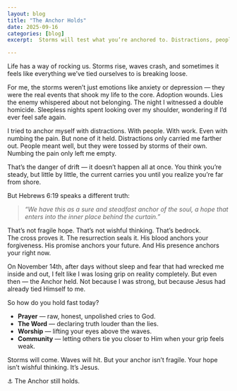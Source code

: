 ```yaml
---
layout: blog
title: "The Anchor Holds"
date: 2025-09-16
categories: [blog]
excerpt:  Storms will test what you’re anchored to. Distractions, people, even pain itself can’t hold you steady. But Hebrews 6:19 says we have a *“sure and steadfast anchor of the soul.”* In this post, I share how Jesus became that Anchor when every other rope in my life gave way.  

---
```

Life has a way of rocking us. Storms rise, waves crash, and sometimes it feels like everything we’ve tied ourselves to is breaking loose.  

For me, the storms weren’t just emotions like anxiety or depression — they were the real events that shook my life to the core. Adoption wounds. Lies the enemy whispered about not belonging. The night I witnessed a double homicide. Sleepless nights spent looking over my shoulder, wondering if I’d ever feel safe again.  

I tried to anchor myself with distractions. With people. With work. Even with numbing the pain. But none of it held. Distractions only carried me farther out. People meant well, but they were tossed by storms of their own. Numbing the pain only left me empty.  

That’s the danger of drift — it doesn’t happen all at once. You think you’re steady, but little by little, the current carries you until you realize you’re far from shore.  

But Hebrews 6:19 speaks a different truth:  

> *“We have this as a sure and steadfast anchor of the soul, a hope that enters into the inner place behind the curtain.”*  

That’s not fragile hope. That’s not wishful thinking. That’s bedrock.  
The cross proves it. The resurrection seals it. His blood anchors your forgiveness. His promise anchors your future. And His presence anchors your right now.  

On November 14th, after days without sleep and fear that had wrecked me inside and out, I felt like I was losing grip on reality completely. But even then — the Anchor held. Not because I was strong, but because Jesus had already tied Himself to me.  

So how do you hold fast today?  
- **Prayer** — raw, honest, unpolished cries to God.  
- **The Word** — declaring truth louder than the lies.  
- **Worship** — lifting your eyes above the waves.  
- **Community** — letting others tie you closer to Him when your grip feels weak.  

Storms will come. Waves will hit. But your anchor isn’t fragile. Your hope isn’t wishful thinking. It’s Jesus.  

⚓ The Anchor still holds.  